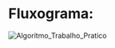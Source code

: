 # Fluxograma:
![Algoritmo_Trabalho_Pratico](https://user-images.githubusercontent.com/32844123/110408840-ffb3f200-8064-11eb-9cc0-b79e9177c017.jpeg)
